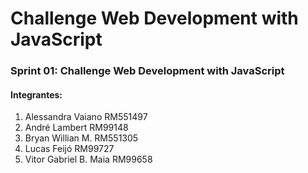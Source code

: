 # Challenge Web Development with JavaScript

<h3>Sprint 01: Challenge Web Development with JavaScript </h3>


<h4>Integrantes:</h4>
<ol> 

<li>Alessandra Vaiano RM551497</li>  

<li>André Lambert RM99148</li>  

<li>Bryan Willian M. RM551305</li>

<li>Lucas Feijó RM99727</li>
  
<li>Vitor Gabriel B. Maia RM99658</li>

</ol>
